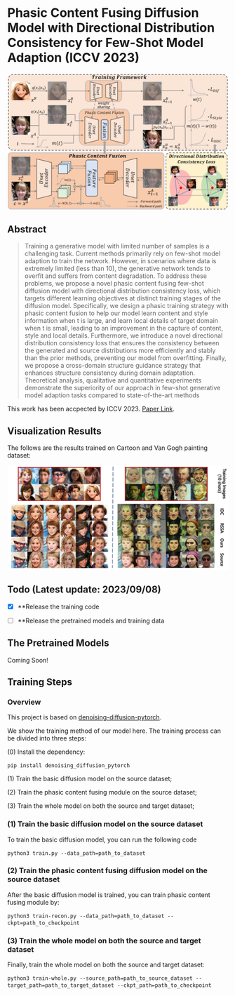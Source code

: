# Phasic Content Fusing Diffusion Model with Directional Distribution Consistency for Few-Shot Model Adaption (ICCV 2023)


![image](imgs/framework.jpg)

## Abstract
>Training a generative model with limited number of samples is a challenging task. Current methods primarily rely on few-shot model adaption to train the network. However, in scenarios where data is extremely limited (less than 10), the generative network tends to overfit and suffers from content degradation. To address these problems, we propose a novel phasic content fusing few-shot diffusion model with directional distribution consistency loss, which targets different learning objectives at distinct training stages of the diffusion model. Specifically, we design a phasic training strategy with phasic content fusion to help our model learn content and style information when t is large, and learn local details of target domain when t is small, leading to an improvement in the capture of content, style and local details. Furthermore, we introduce a novel directional distribution consistency loss that ensures the consistency between the generated and source distributions more efficiently and stably than the prior methods, preventing our model from overfitting. Finally, we propose a cross-domain structure guidance strategy that enhances structure consistency during domain adaptation. Theoretical analysis, qualitative and quantitative experiments demonstrate the superiority of our approach in few-shot generative model adaption tasks compared to state-of-the-art methods

This work has been accpected by ICCV 2023. [Paper Link](https://arxiv.org/abs/2309.03729).


## Visualization Results

The follows are the results trained on Cartoon and Van Gogh painting dataset:

![image](imgs/visualization%20result.jpg)

## Todo (Latest update: 2023/09/08)
- [x] **Release the training code
- [ ] **Release the pretrained models and training data


## The Pretrained Models

Coming Soon!


## Training Steps


### Overview

This project is based on [denoising-diffusion-pytorch](https://github.com/lucidrains/denoising-diffusion-pytorch).

We show the training method of our model here.
The training process can be divided into three steps:

(0) Install the dependency:
```
pip install denoising_diffusion_pytorch
```


(1) Train the basic diffusion model on the source dataset;

(2) Train the phasic content fusing module on the source dataset;

(3) Train the whole model on both the source and target dataset;

### (1) Train the basic diffusion model on the source dataset


To train the basic diffusion model, you can run the following code
```
python3 train.py --data_path=path_to_dataset 
```

### (2) Train the phasic content fusing diffusion model on the source dataset

After the basic diffusion model is trained, you can train phasic content fusing module by:
```
python3 train-recon.py --data_path=path_to_dataset --ckpt=path_to_checkpoint
```

### (3) Train the whole model on both the source and target dataset

Finally, train the whole model on both the source and target dataset:
```
python3 train-whole.py --source_path=path_to_source_dataset --target_path=path_to_target_dataset --ckpt_path=path_to_checkpoint
```

[//]: # (## Citation)

[//]: # (If you find this code helpful for your research, please cite:)

[//]: # (```)

[//]: # (@misc{hu2023phasic,)

[//]: # (      title={Phasic Content Fusing Diffusion Model with Directional Distribution Consistency for Few-Shot Model Adaption}, )

[//]: # (      author={Teng Hu and Jiangning Zhang and Liang Liu and Ran Yi and Siqi Kou and Haokun Zhu and Xu Chen and Yabiao Wang and Chengjie Wang and Lizhuang Ma},)

[//]: # (      year={2023},)

[//]: # (      eprint={2309.03729},)

[//]: # (      archivePrefix={arXiv},)

[//]: # (})

[//]: # (```)
